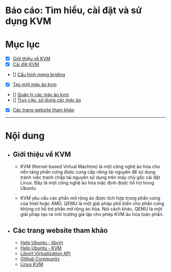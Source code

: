 # Báo cáo: Tìm hiểu, cài đặt và sử dụng KVM

# Mục lục

- [X] [Giới thiệu về KVM](#about)
- [X] [Cài đặt KVM](QEMU-KVM/Installation.md)
- [] [Cấu hình mạng briding](QEMU-KVM/Networking.md)
- [X] [Tạo một máy ảo kvm](QEMU-KVM/Guest-creation.md)
- [] [Quản lý các máy ảo kvm](QEMU-KVM/Guest-management.md)
- [] [Truy cập, sử dụng các máy ảo](QEMU-KVM/Guest-console-access.md)
- [X] [Các trang website tham khảo](#website)




___

# Nội dung

- ## <a name="#about">Giới thiệu về KVM</a>

	+ KVM (Kernel-based Virtual Machine) là một công nghệ ảo hóa cho nền tảng phần cứng được cung cấp riêng tài nguyên để sử dụng tránh việc tranh chấp tài nguyên sử dụng trên máy chủ gốc cài đặt Linux. Đây là một công nghệ ảo hóa mặc định được hỗ trợ trong Ubuntu
	
	+ KVM yêu cầu các phần mở rộng ảo được tích hợp trong phần cứng của Intel hoặc AMD. QEMU là một giải pháp phổ biến cho phần cứng không có hỗ trợ phần mở rộng ảo hóa. Nói cách khác, QEMU là một giải pháp tạo ra môi trường giả lập cho phép KVM ảo hóa toàn phần.



- ## <a name="website">Các trang website tham khảo</a>

	- [Help Ubuntu -  libvirt](https://help.ubuntu.com/lts/serverguide/libvirt.html)
	- [Help Ubuntu - KVM](https://help.ubuntu.com/community/KVM/)
	- [Libvirt Virtualization API](http://libvirt.org/)
	- [Github Community](https://github.com)
	- [Linux KVM](https://www.linux-kvm.org/page/Main_Page)